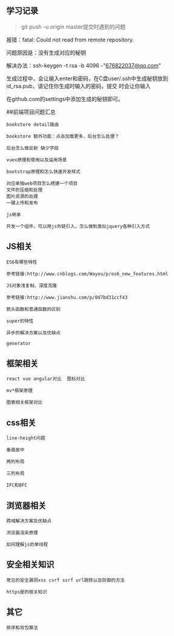 ## 学习记录

>  git push -u origin master提交时遇到的问题

  报错：fatal: Could not read from remote repository.

  问题原因是：没有生成对应的秘钥

  解决办法：ssh-keygen -t rsa -b 4096 -"676822037@qq.com"

  生成过程中，会让输入enter和密码，在C盘user/.ssh中生成秘钥放到id_rsa.pub，请记住你生成时输入的密码，提交
  时会让你输入

  在github.com的settings中添加生成的秘钥即可。


##前端项目问题汇总
```
bookstore detail路由
```
```
bookstore 额外功能：点击加载更多，后台怎么处理？
```
```
后台怎么做反射 缺少字段
```
```
vuex原理和使用以及运用场景
```

```
bootstrap原理和怎么快速开发样式
```

```
对应单独web项目怎么搭建一个项目
文件的压缩和处理
图片资源的处理
一键上传和发布
```


```
js继承
```


```
开发一个组件，可以用js外链引入，怎么做到类似jquery各种引入方式
```

## JS相关
```
ES6有哪些特性

参考链接:http://www.cnblogs.com/Wayou/p/es6_new_features.html
```

```
JS对象浅复制、深度克隆

参考链接:http://www.jianshu.com/p/0d7bd31ccf43
```

```
箭头函数和普通函数的区别

```

```
super的特性
```

```
异步的解决方案以及优缺点
```

```
generator
```

## 框架相关
```
react vue angular对比  图标对比
```
```
mv*框架原理
```

```
图表相关框架对比
```

## css相关
```
line-height问题
```
```
垂直居中
```
```
两列布局
```
```
三列布局
```
```
IFC和BFC
```


## 浏览器相关

```
跨域解决方案及优缺点
```
```
浏览器渲染原理
```
```
如何理解js的单线程
```

## 安全相关知识
```
常见的安全漏洞xss csrf ssrf url跳转以及防御的方法
```
```
https是的相关知识
```

## 其它

```
排序和背包算法
```









